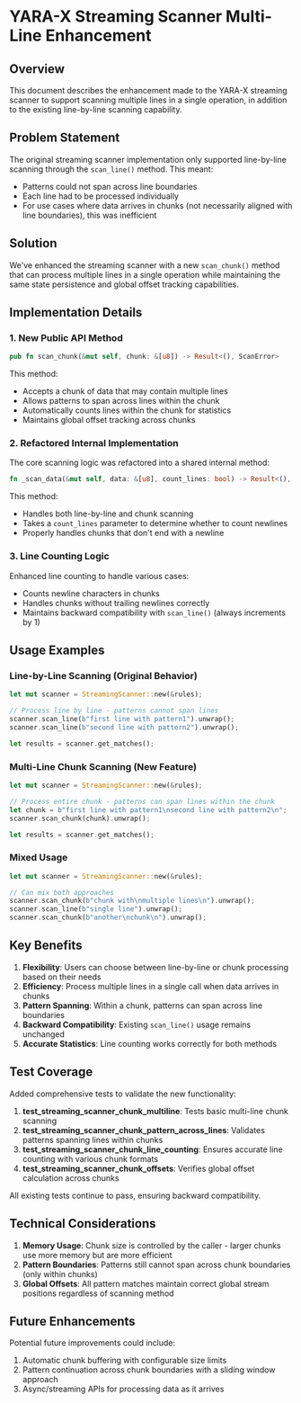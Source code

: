 # YARA-X Streaming Scanner Multi-Line Enhancement

## Overview

This document describes the enhancement made to the YARA-X streaming scanner to support scanning multiple lines in a single operation, in addition to the existing line-by-line scanning capability.

## Problem Statement

The original streaming scanner implementation only supported line-by-line scanning through the `scan_line()` method. This meant:
- Patterns could not span across line boundaries
- Each line had to be processed individually
- For use cases where data arrives in chunks (not necessarily aligned with line boundaries), this was inefficient

## Solution

We've enhanced the streaming scanner with a new `scan_chunk()` method that can process multiple lines in a single operation while maintaining the same state persistence and global offset tracking capabilities.

## Implementation Details

### 1. New Public API Method

```rust
pub fn scan_chunk(&mut self, chunk: &[u8]) -> Result<(), ScanError>
```

This method:
- Accepts a chunk of data that may contain multiple lines
- Allows patterns to span across lines within the chunk
- Automatically counts lines within the chunk for statistics
- Maintains global offset tracking across chunks

### 2. Refactored Internal Implementation

The core scanning logic was refactored into a shared internal method:

```rust
fn _scan_data(&mut self, data: &[u8], count_lines: bool) -> Result<(), ScanError>
```

This method:
- Handles both line-by-line and chunk scanning
- Takes a `count_lines` parameter to determine whether to count newlines
- Properly handles chunks that don't end with a newline

### 3. Line Counting Logic

Enhanced line counting to handle various cases:
- Counts newline characters in chunks
- Handles chunks without trailing newlines correctly
- Maintains backward compatibility with `scan_line()` (always increments by 1)

## Usage Examples

### Line-by-Line Scanning (Original Behavior)
```rust
let mut scanner = StreamingScanner::new(&rules);

// Process line by line - patterns cannot span lines
scanner.scan_line(b"first line with pattern1").unwrap();
scanner.scan_line(b"second line with pattern2").unwrap();

let results = scanner.get_matches();
```

### Multi-Line Chunk Scanning (New Feature)
```rust
let mut scanner = StreamingScanner::new(&rules);

// Process entire chunk - patterns can span lines within the chunk
let chunk = b"first line with pattern1\nsecond line with pattern2\n";
scanner.scan_chunk(chunk).unwrap();

let results = scanner.get_matches();
```

### Mixed Usage
```rust
let mut scanner = StreamingScanner::new(&rules);

// Can mix both approaches
scanner.scan_chunk(b"chunk with\nmultiple lines\n").unwrap();
scanner.scan_line(b"single line").unwrap();
scanner.scan_chunk(b"another\nchunk\n").unwrap();
```

## Key Benefits

1. **Flexibility**: Users can choose between line-by-line or chunk processing based on their needs
2. **Efficiency**: Process multiple lines in a single call when data arrives in chunks
3. **Pattern Spanning**: Within a chunk, patterns can span across line boundaries
4. **Backward Compatibility**: Existing `scan_line()` usage remains unchanged
5. **Accurate Statistics**: Line counting works correctly for both methods

## Test Coverage

Added comprehensive tests to validate the new functionality:

1. **test_streaming_scanner_chunk_multiline**: Tests basic multi-line chunk scanning
2. **test_streaming_scanner_chunk_pattern_across_lines**: Validates patterns spanning lines within chunks
3. **test_streaming_scanner_chunk_line_counting**: Ensures accurate line counting with various chunk formats
4. **test_streaming_scanner_chunk_offsets**: Verifies global offset calculation across chunks

All existing tests continue to pass, ensuring backward compatibility.

## Technical Considerations

1. **Memory Usage**: Chunk size is controlled by the caller - larger chunks use more memory but are more efficient
2. **Pattern Boundaries**: Patterns still cannot span across chunk boundaries (only within chunks)
3. **Global Offsets**: All pattern matches maintain correct global stream positions regardless of scanning method

## Future Enhancements

Potential future improvements could include:
1. Automatic chunk buffering with configurable size limits
2. Pattern continuation across chunk boundaries with a sliding window approach
3. Async/streaming APIs for processing data as it arrives